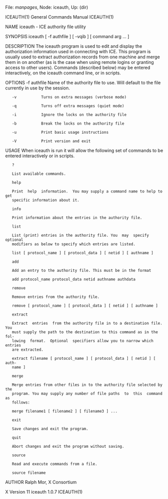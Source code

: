 File: *manpages*,  Node: iceauth,  Up: (dir)

ICEAUTH(1)                  General Commands Manual                 ICEAUTH(1)



NAME
       iceauth - ICE authority file utility

SYNOPSIS
       iceauth [ -f authfile ] [ -vqib ] [ command arg ... ]

DESCRIPTION
       The  iceauth  program  is  used  to  edit and display the authorization
       information used in connecting with ICE.  This program is usually  used
       to  extract authorization records from one machine and merge them in on
       another (as is the case when using remote logins or granting access  to
       other users).  Commands (described below) may be entered interactively,
       on the iceauth command line, or in scripts.

OPTIONS
       -f authfile  Name of the authority file to use. Will default to
                    the file currently in use by the session.

       -v           Turns on extra messages (verbose mode)

       -q           Turns off extra messages (quiet mode)

       -i           Ignore the locks on the authority file

       -b           Break the locks on the authority file

       -u           Print basic usage instructions

       -V           Print version and exit

USAGE
       When iceauth is run it will allow the following set of commands  to  be
       entered interactively or in scripts.

       ?

       List available commands.

       help

       Print  help  information.  You may supply a command name to help to get
       specific information about it.

       info

       Print information about the entries in the authority file.

       list

       List (print) entries in the authority file. You  may  specify  optional
       modifiers as below to specify which entries are listed.

       list [ protocol_name ] [ protocol_data ] [ netid ] [ authname ]

       add

       Add an entry to the authority file. This must be in the format

       add protocol_name protocol_data netid authname authdata

       remove

       Remove entries from the authority file.

       remove [ protocol_name ] [ protocol_data ] [ netid ] [ authname ]

       extract

       Extract  entries  from the authority file in to a destination file. You
       must supply the path to the destination to this command as in the  fol‐
       lowing  format.  Optional  specifiers allow you to narrow which entries
       are extracted.

       extract filename [ protocol_name ] [ protocol_data ] [ netid ] [  auth‐
       name ]

       merge

       Merge entries from other files in to the authority file selected by the
       program. You may supply any number of file paths  to  this  command  as
       follows:

       merge filename1 [ filename2 ] [ filename3 ] ...

       exit

       Save changes and exit the program.

       quit

       Abort changes and exit the program without saving.

       source

       Read and execute commands from a file.

       source filename

AUTHOR
       Ralph Mor, X Consortium



X Version 11                     iceauth 1.0.7                      ICEAUTH(1)
